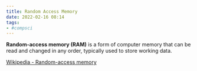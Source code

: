 ```yaml
---
title: Random Access Memory
date: 2022-02-16 08:14
tags:
- #compsci
---
```


**Random-access memory (RAM)** is a form of computer memory that can be read and
changed in any order, typically used to store working data. 

[Wikipedia - Random-access memory](https://en.wikipedia.org/wiki/Random-access_memory)

